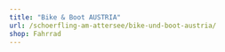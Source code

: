 ```yaml
---
title: "Bike & Boot AUSTRIA"
url: /schoerfling-am-attersee/bike-und-boot-austria/
shop: Fahrrad
---
```

